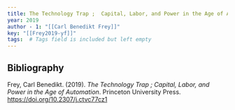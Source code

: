 ```yaml
---
title: The Technology Trap ;  Capital, Labor, and Power in the Age of Automation
year: 2019
author - 1: "[[Carl Benedikt Frey]]"
key: "[[Frey2019-yf]]"
tags:  # Tags field is included but left empty
---
```


## Bibliography
Frey, Carl Benedikt. (2019). _The Technology Trap ;  Capital, Labor, and Power in the Age of Automation_. Princeton University Press. https://doi.org/10.2307/j.ctvc77cz1
